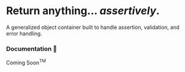 # Return anything... ***assertively***.
A generalized object container built to handle assertion, validation, and error handling.

### Documentation :construction:
Coming Soon<sup>TM</sup>